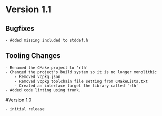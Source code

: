 # Version 1.1

## Bugfixes
	- Added missing included to stddef.h
	
## Tooling Changes
	- Renamed the CMake project to 'rlh'
	- Changed the project's build system so it is no longer monolithic
		- Removed vcpkg.json
		- Removed vcpkg toolchain file setting from CMakeLists.txt
		- Created an interface target the library called 'rlh'
	- Added code linting using trunk.

#Version 1.0

	- initial release
	

